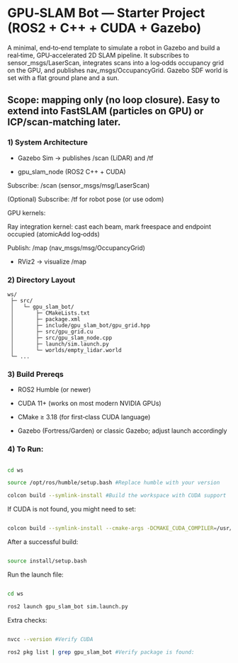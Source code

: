 # GPU‑SLAM Bot — Starter Project (ROS2 + C++ + CUDA + Gazebo)

A minimal, end‑to‑end template to simulate a robot in Gazebo and build a real‑time, GPU‑accelerated 2D SLAM pipeline. It subscribes to sensor_msgs/LaserScan, integrates scans into a log‑odds occupancy grid on the GPU, and publishes nav_msgs/OccupancyGrid. Gazebo SDF world is set with a flat ground plane and a sun.

## Scope: mapping only (no loop closure). Easy to extend into FastSLAM (particles on GPU) or ICP/scan‑matching later.

### 1) System Architecture

- Gazebo Sim → publishes /scan (LiDAR) and /tf

- gpu_slam_node (ROS2 C++ + CUDA)

Subscribe: /scan (sensor_msgs/msg/LaserScan)

(Optional) Subscribe: /tf for robot pose (or use odom)

GPU kernels:

Ray integration kernel: cast each beam, mark freespace and endpoint occupied (atomicAdd log‑odds)

Publish: /map (nav_msgs/msg/OccupancyGrid)

- RViz2 → visualize /map

### 2) Directory Layout

```
ws/
 ├─ src/
 │   └─ gpu_slam_bot/
 │       ├─ CMakeLists.txt
 │       ├─ package.xml
 │       ├─ include/gpu_slam_bot/gpu_grid.hpp
 │       ├─ src/gpu_grid.cu
 │       ├─ src/gpu_slam_node.cpp
 │       ├─ launch/sim.launch.py
 │       └─ worlds/empty_lidar.world
 └─ ...
```

### 3) Build Prereqs

- ROS2 Humble (or newer)

- CUDA 11+ (works on most modern NVIDIA GPUs)

- CMake ≥ 3.18 (for first‑class CUDA language)

- Gazebo (Fortress/Garden) or classic Gazebo; adjust launch accordingly



### 4) To Run:

```bash

cd ws

source /opt/ros/humble/setup.bash #Replace humble with your version

colcon build --symlink-install #Build the workspace with CUDA support

```

If CUDA is not found, you might need to set: 

```bash

colcon build --symlink-install --cmake-args -DCMAKE_CUDA_COMPILER=/usr/local/cuda/bin/nvcc

```

After a successful build:

```bash

source install/setup.bash

```

Run the launch file: 

```bash

cd ws

ros2 launch gpu_slam_bot sim.launch.py

```


Extra checks:

```bash

nvcc --version #Verify CUDA

ros2 pkg list | grep gpu_slam_bot #Verify package is found:


```